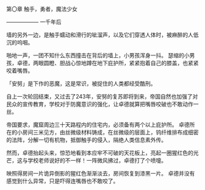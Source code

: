 

第〇章    触手，勇者，魔法少女





——————  一千年后       



墙的另外一边，是触手蠕动和滑行的呲溜声，以及它们穿透人体时，被麻醉的人低沉的呜咽。

啪地一声，一团不知什么东西撞击在背后的墙上，小男孩浑身一抖。
瑟缩的小男孩，卓德，两眼圆瞪、胆战心惊地蹲在地下庇护所，紧紧抱着自己的膝盖，也紧紧咬着嘴唇。


「安努」是下作的恶魔，这是常识，被捉住的人类都经受酷刑。


自上一次轮回结束，又过去了243年，安努的复苏即将到来，帝国自然也加强了对民众的宣传教育，学校对于防魔意识的强化，让卓德就算把嘴唇咬破也不敢动作一丝。

帝国要求，魔窟周边三十天路程内的住宅内，必须备有两个以上庇护所。
卓德所在的小房间三米见方，由丝微级材料铸成，在丝微级的层面上，钨纤维排布成细密的法阵，分解一切有机物，抵御触手的侵入，隔绝人类信息素外传。

然而，卓德抬起头来，惊恐地看到本应牢不可破的天花板上，亮起一圈猩红色的光芒，这与学校老师说好的不一样！一阵微风拂过，卓德打了个喷嚏。

映照得房间一片诡异倒影的猩红色渐渐淡去，房间恢复到漆黑一片。
卓德并没有感觉到什么异常，只是吓得连嘴唇也不敢咬了。

 
